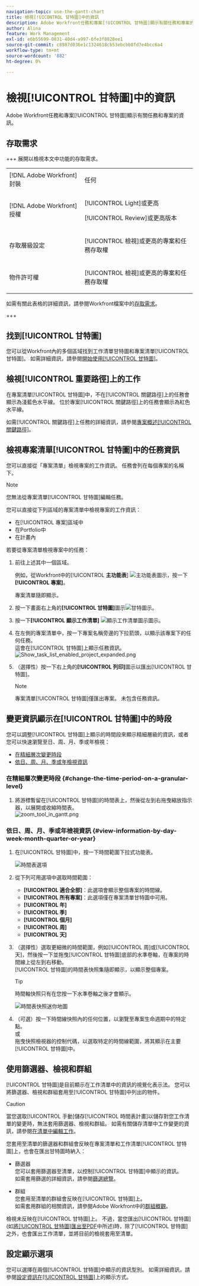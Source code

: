 ```yaml
---
navigation-topic: use-the-gantt-chart
title: 檢視[!UICONTROL 甘特圖]中的資訊
description: Adobe Workfront任務和專案[!UICONTROL 甘特圖]顯示有關任務和專案的資訊。
author: Alina
feature: Work Management
exl-id: e6b55699-0831-40d4-a997-6fe3f8828ee1
source-git-commit: c8987d036e1c1324618cb53ebcbb8fd7e4bcc6a4
workflow-type: tm+mt
source-wordcount: '882'
ht-degree: 0%

---
```


# 檢視[!UICONTROL 甘特圖]中的資訊

<!--Audited: 08/2025-->

Adobe Workfront任務和專案[!UICONTROL 甘特圖]顯示有關任務和專案的資訊。

## 存取需求

+++ 展開以檢視本文中功能的存取需求。 

<table style="table-layout:auto"> 
 <col> 
 <col> 
 <tbody> 
  <tr> 
   <td role="rowheader">[!DNL Adobe Workfront] 封裝</td> 
   <td> <p>任何</p> </td> 
  </tr> 
  <tr> 
   <td role="rowheader">[!DNL Adobe Workfront] 授權</td> 
   <td><p>[!UICONTROL Light]或更高</p>
    <p>[!UICONTROL Review]或更高版本</p> </td> 
  </tr> 
  <tr> 
   <td role="rowheader">存取層級設定</td> 
   <td> <p>[!UICONTROL 檢視]或更高的專案和任務存取權</p></td>
</tr> 
  <tr> 
   <td role="rowheader">物件許可權</td> 
   <td> <p>[!UICONTROL 檢視]或更高的專案和任務存取權</p></td> 
  </tr> 
 </tbody> 
</table>

如需有關此表格的詳細資訊，請參閱Workfront檔案中的[存取需求](/help/quicksilver/administration-and-setup/add-users/access-levels-and-object-permissions/access-level-requirements-in-documentation.md)。

+++ 

<!--Old:
<table style="table-layout:auto"> 
 <col> 
 <col> 
 <tbody> 
  <tr> 
   <td role="rowheader">[!DNL Adobe Workfront] plan*</td> 
   <td> <p>Any </p> </td> 
  </tr> 
  <tr> 
   <td role="rowheader">[!DNL Adobe Workfront] licenses overview*</td> 
   <td> <p>[!UICONTROL Review] or higher</p> </td> 
  </tr> 
  <tr> 
   <td role="rowheader">Access level configurations*</td> 
   <td> <p>[!UICONTROL View] or higher access to Projects and Tasks</p> <p><b>NOTE</b>

If you still don't have access, ask your [!DNL Workfront] administrator if they set additional restrictions in your access level. For information on how a [!DNL Workfront] administrator can modify your access level, see <a href="../../../administration-and-setup/add-users/configure-and-grant-access/create-modify-access-levels.md" class="MCXref xref">Create or modify custom access levels</a>.</p> </td>
</tr> 
  <tr> 
   <td role="rowheader">Object permissions</td> 
   <td> <p>[!UICONTROL View] or higher access to the project</p> <p>For information on requesting additional access, see <a href="../../../workfront-basics/grant-and-request-access-to-objects/request-access.md" class="MCXref xref">Request access to objects </a>.</p> </td> 
  </tr> 
 </tbody> 
</table>-->

## 找到[!UICONTROL 甘特圖]

您可以從Workfront內的多個區域找到工作清單甘特圖和專案清單[!UICONTROL 甘特圖]。 如需詳細資訊，請參閱[開始使用[!UICONTROL 甘特圖]](../../../manage-work/gantt-chart/use-the-gantt-chart/get-started-with-gantt.md)。

## 檢視[!UICONTROL 重要路徑]上的工作

在專案清單[!UICONTROL 甘特圖]中，不在[!UICONTROL 關鍵路徑]上的任務會顯示為淺藍色水平線。 位於專案[!UICONTROL 關鍵路徑]上的任務會顯示為紅色水平線。

如需[!UICONTROL 關鍵路徑]上任務的詳細資訊，請參閱[專案概述[!UICONTROL 關鍵路徑]](../../../manage-work/tasks/manage-tasks/critical-path.md)。

## 檢視專案清單[!UICONTROL 甘特圖]中的任務資訊

您可以直接從「專案清單」檢視專案的工作資訊。 任務會列在每個專案的名稱下。

>[!NOTE]
>
>您無法從專案清單[!UICONTROL 甘特圖]編輯任務。

您可以直接從下列區域的專案清單中檢視專案的工作資訊：

* 在[!UICONTROL 專案]區域中
* 在Portfolio中
* 在計畫內

若要從專案清單檢視專案中的任務：

1. 前往上述其中一個區域。

   例如，從Workfront中的&#x200B;[!UICONTROL **主功能表**] ![主功能表圖示](assets/lines-main-menu.png)，按一下&#x200B;**[!UICONTROL 專案]**。

   專案清單隨即顯示。

1. 按一下畫面右上角的&#x200B;**[!UICONTROL 甘特圖]**&#x200B;圖示![甘特圖示](assets/gantt-icon-nwe.png)。

1. 按一下&#x200B;**[!UICONTROL 顯示工作清單]** ![顯示工作清單圖示](assets/show-task-list-icon.png)圖示。

1. 在左側的專案清單中，按一下專案名稱旁邊的下拉箭頭，以顯示該專案下的任何任務。\
   這會在[!UICONTROL 甘特圖]上顯示任務資訊。\
   ![Show_task_list_enabled_project_expanded.png](assets/show-task-list-enabled-project-expanded-350x78.png)

1. （選擇性）按一下右上角的&#x200B;**[!UICONTROL 列印]**&#x200B;圖示以匯出[!UICONTROL 甘特圖]。

   >[!NOTE]
   >
   >專案清單[!UICONTROL 甘特圖]僅匯出專案。 未包含任務資訊。

## 變更資訊顯示在[!UICONTROL 甘特圖]中的時段

您可以調整[!UICONTROL 甘特圖]上顯示的時間段來顯示精細層級的資訊，或者您可以快速瀏覽至日、周、月、季或年檢視：

* [在精細層次變更時段](#change-the-time-period-on-a-granular-level)
* [依日、周、月、季或年檢視資訊](#view-information-by-day-week-month-quarter-or-year)

### 在精細層次變更時段 {#change-the-time-period-on-a-granular-level}

1. 將游標暫留在[!UICONTROL 甘特圖]的時間表上，然後從左到右拖曳縮放指示器，以展開或收縮時間表。\
   ![zoom_tool_in_gantt.png](assets/zoom-tool-in-gantt-350x180.png)

### 依日、周、月、季或年檢視資訊 {#view-information-by-day-week-month-quarter-or-year}

1. 在[!UICONTROL 甘特圖]中，按一下時間範圍下拉式功能表。

   ![時間表選項](assets/timeline-options.png)

1. 從下列可用選項中選取時間範圍：

   * **[!UICONTROL 適合全部]**：此選項會顯示整個專案的時間線。
   * **[!UICONTROL 所有專案]**：此選項僅在專案清單甘特圖中可用。
   * **[!UICONTROL 年]**
   * **[!UICONTROL 季]**
   * **[!UICONTROL 個月]**
   * **[!UICONTROL 周]**
   * **[!UICONTROL 天]**

1. （選擇性）選取更細微的時間範圍，例如[!UICONTROL 周]或[!UICONTROL 天]，然後按一下並拖曳[!UICONTROL 甘特圖]底部的水準卷軸，在專案的時間線上從左到右移動。\
   [!UICONTROL 甘特圖]的時間表快照集隨即顯示，以顯示整個專案。

   >[!TIP]
   >
   >時間軸快照只有在您按一下水準卷軸之後才會顯示。

   ![時間表快照迷你地圖](assets/stretchy-gantt-minimap-with-outline--1--350x140.png)

1. （可選）按一下時間線快照內的任何位置，以瀏覽至專案生命週期中的特定點。\
   或\
   拖曳快照檢視器的控制代碼，以選取特定的時間線範圍，將其顯示在主要[!UICONTROL 甘特圖]中。

## 使用篩選器、檢視和群組

[!UICONTROL 甘特圖]是目前顯示在工作清單中的資訊的視覺化表示法。 您可以將篩選器、檢視和群組套用至[!UICONTROL 甘特圖]中列出的物件。

>[!CAUTION]
>
>當您選取[!UICONTROL 手動]儲存[!UICONTROL 時間表計畫]以儲存對您工作清單的變更時，無法套用篩選器、檢視和群組。 如需有關儲存清單中工作變更的資訊，請參閱[在清單中編輯工作](../../../manage-work/tasks/manage-tasks/edit-tasks-in-a-list.md)。

您套用至清單的篩選器和群組會反映在專案清單和工作清單[!UICONTROL 甘特圖]上，也會在匯出甘特圖時納入：

* 篩選器\
   您可以套用篩選器至清單，以控制[!UICONTROL 甘特圖]中顯示的資訊。\
   如需套用篩選的詳細資訊，請參閱[篩選總覽](../../../reports-and-dashboards/reports/reporting-elements/filters-overview.md)。

* 群組\
   您套用至清單的群組會反映在[!UICONTROL 甘特圖]上。\
   如需套用群組的相關資訊，請參閱Adobe Workfront中的[群組概觀](../../../reports-and-dashboards/reports/reporting-elements/groupings-overview.md)。

檢視未反映在[!UICONTROL 甘特圖]上。 不過，當您匯出[!UICONTROL 甘特圖] (如[將[!UICONTROL 甘特圖]匯出至PDF](../../../manage-work/gantt-chart/use-the-gantt-chart/export-gantt-chart-to-pdf.md)中所述)時，除了[!UICONTROL 甘特圖]之外，也會匯出工作清單，並將目前的檢視套用至清單。

## 設定顯示選項

您可以選擇在兩個[!UICONTROL 甘特圖]中顯示的資訊型別。 如需詳細資訊，請參閱[設定資訊在[!UICONTROL 甘特圖]](../../../manage-work/gantt-chart/use-the-gantt-chart/configure-info-on-gantt-chart.md)上的顯示方式。
